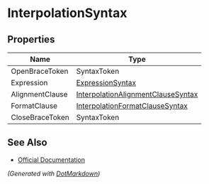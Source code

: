 # InterpolationSyntax

## Properties

| Name            | Type                                                                        |
| --------------- | --------------------------------------------------------------------------- |
| OpenBraceToken  | SyntaxToken                                                                 |
| Expression      | [ExpressionSyntax](ExpressionSyntax.md)                                     |
| AlignmentClause | [InterpolationAlignmentClauseSyntax](InterpolationAlignmentClauseSyntax.md) |
| FormatClause    | [InterpolationFormatClauseSyntax](InterpolationFormatClauseSyntax.md)       |
| CloseBraceToken | SyntaxToken                                                                 |

## See Also

* [Official Documentation](https://docs.microsoft.com/en-us/dotnet/api/microsoft.codeanalysis.csharp.syntax.interpolationsyntax)


*\(Generated with [DotMarkdown](http://github.com/JosefPihrt/DotMarkdown)\)*